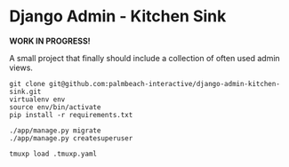 Django Admin - Kitchen Sink
===========================

**WORK IN PROGRESS!**

A small project that finally should include a collection of often used admin views.


    git clone git@github.com:palmbeach-interactive/django-admin-kitchen-sink.git
    virtualenv env
    source env/bin/activate
    pip install -r requirements.txt

    ./app/manage.py migrate
    ./app/manage.py createsuperuser

    tmuxp load .tmuxp.yaml